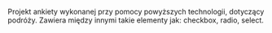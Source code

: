  Projekt ankiety wykonanej przy pomocy powyższych technologii, dotyczący podróży. Zawiera między innymi takie elementy jak: checkbox, radio, select.

